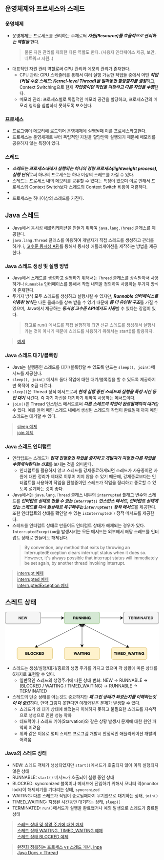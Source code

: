 ## 운영체제와 프로세스와 스레드

### 운영체제
- 운영체제는 프로세스를 관리하는 주체로써 ***자원(Resource)를 효율적으로 관리하는 역할을*** 한다.
  > 물론 자원 관리를 제외한 다른 역할도 한다. (사용자 인터페이스 제공, 보안, 네트워크 지원..)
- 대표적인 자원 관리 역할로써 CPU 관리와 메모리 관리가 존재한다.
  - CPU 관리: CPU 스케줄러를 통해서 여러 실행 가능한 작업들 중에서 어떤 ***작업(커널 수준 스레드: Kernel-level Thread)을 얼마동안 할당할지를 결정***하고, Context Switching으로 현재 ***작업중이던 작업을 저장하고 다른 작업을 수행***한다.
  - 메모리 관리: 프로세스별로 독립적인 메모리 공간을 할당하고, 프로세스간의 메모리 영역을 침범하지 못하도록 보호한다.

### 프로세스
- 프로그램이 메모리에 로드되어 운영체제에 실행될때 이를 프로세스라고한다.
- 프로세스는 운영체제로 부터 독립적인 자원을 할당받아 실행되기 때문에 메모리를 공유하지 않는 특징이 있다.


### 스레드
- ***스레드는 프로세스내에서 실행되는 하나의 경량 프로세스(lightweight process), 실행 단위***로써 하나의 프로세스는 하나 이상의 스레드를 가질 수 있다.
- 스레드는 프로세스 내의 메모리를 공유할 수 있다는 특징이 있으며 이로 인해서 프로세스의 Context Switch보다 스레드의 Context Switch 비용이 저렴하다.
- 
- 프로세스는 하나이상의 스레드를 가진다.

## Java 스레드
- Java에서 동시성 애플리케이션을 만들기 위하여 `java.lang.Thread` 클래스를 제공한다.
- `java.lang.Thread` 클래스를 이용하여 개발자가 직접 스레드를 생성하고 관리를 하거나, [고수준 동시성 API](https://docs.oracle.com/javase/tutorial/essential/concurrency/highlevel.html)를 통해서 동시성 애플리케이션을 제작하는 방법을 제공한다.

### Java 스레드 생성 및 실행 방법
- Java에서 스레드를 생성하고 실행하기 위해서는 `Thread` 클래스를 상속받아서 사용하거나 `Runnable` 인터페이스를 통해서 작업 내역을 정의하여 사용하는 두가지 방식이 존재한다.
- 두가지 방식 모두 스레드를 생성하고 실행시킬 수 있지만, ***Runnable 인터페이스를 이용한 방식***은 다른 클래스를 상속 받을 수 있기 때문에 ***좀 더 유연한 구조***를 가질 수 있으며, Java에서 제공하는 ***동시성 고수준 API에서도 사용***할 수 있다는 장점이 있다.
    > 참고로 run() 메서드를 직접 실행하게 되면 신규 스레드를 생성해서 실행시키는 것이 아니기 때문에 스레드를 사용하기 위해서는 start()를 활용하자.

> [예제](./ThreadStartMain1.java)

### Java 스레드 대기/블록킹
- Java는 실행중인 스레드를 대기/블록킹할 수 있도록 만드는 `sleep(), join()`메서드를 제공한다.
- `sleep(), join()` 메서드 둘다 작업에 대한 대기/블록킹을 할 수 있도록 제공하지만 목적이 조금 다르다.
- `sleep()`은 Thread 정적 메서드로써 ***현재 실행 중인 스레드의 실행을 특정 시간 동안 대기*** 시킨다. 즉 자기 자신을 대기하기 위하여 사용하는 메서드이다.
- `join()`은 Thread 인스턴스 메서드로써 ***다른 스레드의 작업이 완료될때까지 대기***할 수 있다. 예를 들어 메인 스레드 내에서 생성된 스레드의 작업이 완료될때 까지 메인 스레드는 대기할 수 있다.

> [sleep 예제](./ThreadSleepMain1.java) <br/>
> [join 예제](./ThreadSleepMain1.java) <br/>


### Java 스레드 인터럽트
- 인터럽트는 스레드가 ***현재 진행중인 작업을 중지하고 개발자가 지정한 다른 작업을 수행해야한다는 신호***를 보내는 것을 의미한다.
  - 인터럽트를 활용하지 않고 스레드를 강제종료하게되면 스레드가 사용중이던 자원에 대한 정리가 제대로 이루어 지지 않을 수 있기 때문에, 강제종료보다는 인터럽트를 사용하여 작업을 진행중이던 스레드가 작업을 정리하고 종료할 수 있도록 설계하는 것이 좋다.
- Java에서는 `java.lang.Thread` 클래스 내부의 `interrupted` 플래그 변수와 스레드를 ***인터럽트 상태로 만들 수 있는 `interrupt()` 인스턴스 메서드, 인터럽트 상태에 있는 스레드를 다시 원상태로 복구해주는 `interrupted()` 정적 메서드***를 제공한다. 또한 인터럽트의 상태를 확인할 수 있는 `isInterrupted()` 정적 메서드를 제공한다.
- 스레드를 인터럽트 상태로 만들어도 인터럽트 상태가 해제되는 경우가 있다. `InterruptedException`을 발생시키는 모든 메서드는 외부에서 해당 스레드를 인터럽트 상태로 만들어도 해제된다. 
    > By convention, any method that exits by throwing an InterruptedException clears interrupt status when it does so. However, it's always possible that interrupt status will immediately be set again, by another thread invoking interrupt.

> [interrupt 예제](./ThreadInterruptMain1.java) <br/>
> [interrupted 예제](./ThreadInterruptMain2.java) <br/>
> [InterruptedException 예제](./ThreadInterruptMain3.java) <br/>

## 스레드 상태
![](./thread_state.png)
- 스레드는 생성/실행/대기/종료의 생명 주기를 가지고 있으며 각 상황에 따른 상태를 6가지로 표현할 수 있다.
  - 일반적인 스레드의 생명주기에 따른 상태 변화: NEW -> RUNNABLE -> (BLOCKED / WAITING / TIMED_WAITING) -> RUNNABLE -> TERMINATED
- 스레드의 단순 상태를 아는것도 중요하지만 ***왜 그런 상태가 되었는지를 이해하는것이 더 중요***하다. 만약 그렇지 못한다면 아래와같은 문제가 발생할 수 있다.
  - 스레드가 왜 대기 상태에 빠졌는지 이해하지 못하고 불필요한 스레드를 지속적으로 생성으로 인한 성능 악화
  - 데드락이나 스레드 기아(Starvation)와 같은 상황 발생시 문제에 대한 원인 파악의 어려움
  - 위와 같은 이유로 멀티 스레드 프로그램 개발시 안정적인 애플리케이션 개발의 어려움

### Java의 스레드 상태
- NEW: 스레드 객체가 생성되었지만 `start()`메서드가 호출되지 않아 아직 실행되지 않은 상태
- RUNNABLE: `start()` 메서드가 호출되어 실행 중인 상태
- BLOCKED: syncronized 블록이나 메서드에 진입하기 위해서 모니터 락(monitor lock)이 해제되기를 기다리는 상태, `syncronized`
- WAITING: 다른 스레드가 작업이 종료될때까지 무기한으로 대기하는 상태, `join()`
- TIMED_WAITING: 지정된 시간동안 대기하는 상태, `sleep()`
- TERMINATED: `run()`메서드가 실행을 완료했거나 예외 발생으로 스레드가 종료된 상태

> [스레드 상태 및 생명 주기에 대한 예제](./ThreadState1.java) <br/>
> [스레드 상태 WAITING, TIMED_WAITING 예제](./ThreadState1.java) <br/>
> [스레드 상태 BLOCKED 예제](./ThreadState1.java) <br/>




> [완전희 정복하는 프로세스 vs 스레드 개념, inpa](https://inpa.tistory.com/entry/%F0%9F%91%A9%E2%80%8D%F0%9F%92%BB-%ED%94%84%EB%A1%9C%EC%84%B8%EC%8A%A4-%E2%9A%94%EF%B8%8F-%EC%93%B0%EB%A0%88%EB%93%9C-%EC%B0%A8%EC%9D%B4) <br/>
> [Java Docs > Thread](https://docs.oracle.com/javase/tutorial/essential/concurrency/threads.html)